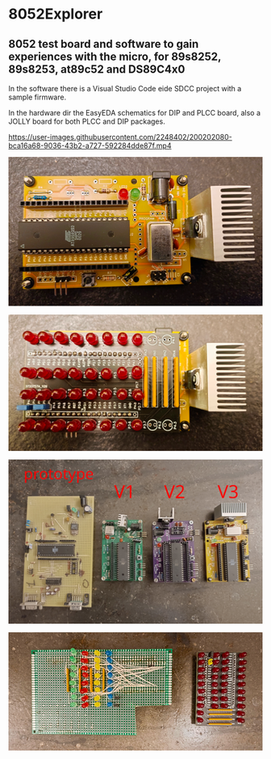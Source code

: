 # 8052Explorer

## 8052 test board and software to gain experiences with the micro, for 89s8252, 89s8253, at89c52 and DS89C4x0

In the software there is a Visual Studio Code eide SDCC project with a sample firmware.

In the hardware dir the EasyEDA schematics for DIP and PLCC board, also a JOLLY board for both PLCC and DIP packages.


https://user-images.githubusercontent.com/2248402/200202080-bca16a68-9036-43b2-a727-592284dde87f.mp4



![8052Explorer_DIP](hardware/8052Explorer_DIP_PIC.png)

![8052Explorer_LED](hardware/8052Explorer_LED_P.png)

![history](hardware/history.png)

![ledhistory](hardware/ledhist.jpg)

